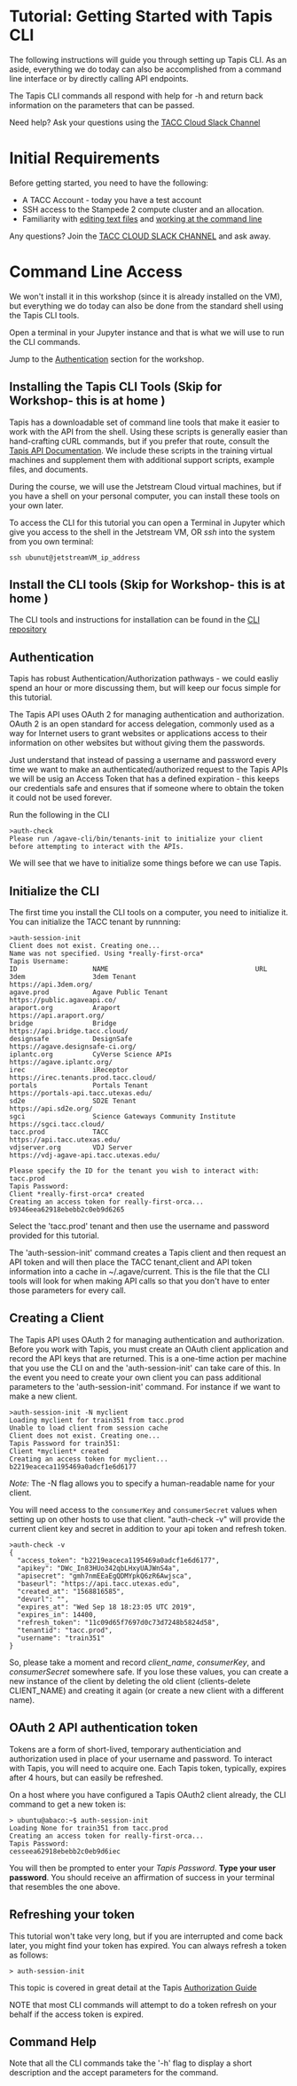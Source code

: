 
Tutorial: Getting Started with Tapis CLI
===============================================
The following instructions will guide you through setting up Tapis CLI.  As an aside, everything we do today can also be accomplished from a command line interface or by directly calling API endpoints.  

The Tapis CLI commands all respond with help for -h and return back information on the parameters that can be passed.  

Need help?  Ask your questions using the [TACC Cloud Slack Channel](https://bit.ly/2XHYJEk)

Initial Requirements
===============================================

Before getting started, you need to have the following:
* A TACC Account - today you have a test account
* SSH access to the Stampede 2 compute cluster and an allocation.
* Familiarity with [editing text files](https://www.nano-editor.org/dist/v2.7/nano.html) and [working at the command line](http://www.gnu.org/software/bash/manual/bashref.html#Introduction)

Any questions?  Join the [TACC CLOUD SLACK CHANNEL](https://bit.ly/2XHYJEk) and ask away.


Command Line Access
===================

We won't install it in this workshop (since it is already installed on the VM), but everything we do today can also be done from the standard shell using the Tapis CLI tools.  

Open a terminal in your Jupyter instance and that is what we will use to run the CLI commands.

Jump to the [Authentication](#authentication) section for the workshop.

Installing the Tapis CLI Tools (Skip for Workshop- this is at home )
------------------------------

Tapis has a downloadable set of command line tools that make it easier to work with the API from the shell. Using these scripts is generally easier than hand-crafting cURL commands, but if you prefer that route, consult the [Tapis API Documentation](https://tacc-cloud.readthedocs.io/en/latest/). We include these scripts in the training virtual machines and supplement them with additional support scripts, example files, and documents.

During the course, we will use the Jetstream Cloud virtual machines, but if you have a shell on your personal computer, you can install these tools on your own later.

To access the CLI for this tutorial you can open a Terminal  in Jupyter which give you access to the shell in the Jetstream VM, OR *ssh* into the system from you own terminal:

```ssh ubunut@jetstreamVM_ip_address```

Install the CLI tools (Skip for Workshop- this is at home )
----------------------------------

The CLI tools and instructions for installation can be found in the [CLI repository](https://github.com/TACC-Cloud/agave-cli)


Authentication
----------------

Tapis has robust Authentication/Authorization pathways - we could easliy spend an hour or more discussing them, but will keep our focus simple for this tutorial.

The Tapis API uses OAuth 2 for managing authentication and authorization. OAuth 2 is an open standard for access delegation, commonly used as a way for Internet users to grant websites or applications access to their information on other websites but without giving them the passwords.

Just understand that instead of passing a username and password every time we want to make an authenticated/authorized request to the Tapis APIs we will be usig an Access Token that has a defined expiration - this keeps our credentials safe and ensures that if someone where to obtain the token it could not be used forever.

Run the following in the CLI
```
>auth-check
Please run /agave-cli/bin/tenants-init to initialize your client before attempting to interact with the APIs.
```
We will see that we have to initialize some things before we can use Tapis.

Initialize the CLI
------------------

The first time you install the CLI tools on a computer, you need to initialize it.
You can initialize the TACC tenant by runnning:

```
>auth-session-init
Client does not exist. Creating one...
Name was not specified. Using *really-first-orca*
Tapis Username:
ID                   NAME                                     URL
3dem                 3dem Tenant                              https://api.3dem.org/
agave.prod           Agave Public Tenant                      https://public.agaveapi.co/
araport.org          Araport                                  https://api.araport.org/
bridge               Bridge                                   https://api.bridge.tacc.cloud/
designsafe           DesignSafe                               https://agave.designsafe-ci.org/
iplantc.org          CyVerse Science APIs                     https://agave.iplantc.org/
irec                 iReceptor                                https://irec.tenants.prod.tacc.cloud/
portals              Portals Tenant                           https://portals-api.tacc.utexas.edu/
sd2e                 SD2E Tenant                              https://api.sd2e.org/
sgci                 Science Gateways Community Institute     https://sgci.tacc.cloud/
tacc.prod            TACC                                     https://api.tacc.utexas.edu/
vdjserver.org        VDJ Server                               https://vdj-agave-api.tacc.utexas.edu/

Please specify the ID for the tenant you wish to interact with: tacc.prod
Tapis Password:
Client *really-first-orca* created
Creating an access token for really-first-orca...
b9346eea62918ebebb2c0eb9d6265
```
Select the 'tacc.prod' tenant and then use the username and password provided for this tutorial.

The 'auth-session-init' command creates a Tapis client and then request an API token and will then place the TACC tenant,client and API token information into a cache in ~/.agave/current. This is the file that the CLI tools will look for when making API calls so that you don't have to enter those parameters for every call.


Creating a Client 
----------------
The Tapis API uses OAuth 2 for managing authentication and authorization. Before you work with Tapis, you must create an OAuth client application and record the API keys that are returned. This is a one-time action per machine that you use the CLI on and the 'auth-session-init' can take care of this.  In the event you need to create your own client you can pass additional parameters to the 'auth-session-init' command.  For instance if we want to make a new client.

```
>auth-session-init -N myclient
Loading myclient for train351 from tacc.prod
Unable to load client from session cache
Client does not exist. Creating one...
Tapis Password for train351:
Client *myclient* created
Creating an access token for myclient...
b2219eaceca1195469a0adcf1e6d6177
```

*Note:* The -N flag allows you to specify a human-readable name for your client. 

You will need access to the ```consumerKey``` and ```consumerSecret``` values when setting up on other hosts to use that client. "auth-check -v" will provide the current client key and secret in addition to your api token and refresh token.
```
>auth-check -v
{
  "access_token": "b2219eaceca1195469a0adcf1e6d6177",
  "apikey": "DWc_In83HUo342qbLHxyUAJWnS4a",
  "apisecret": "gmh7nmEEaEgQDMYpkQ6zR6Awjsca",
  "baseurl": "https://api.tacc.utexas.edu",
  "created_at": "1568816585",
  "devurl": "",
  "expires_at": "Wed Sep 18 18:23:05 UTC 2019",
  "expires_in": 14400,
  "refresh_token": "11c09d65f7697d0c73d7248b5824d58",
  "tenantid": "tacc.prod",
  "username": "train351"
}
```

So, please take a moment and record *client_name*, *consumerKey*, and *consumerSecret* somewhere safe. If you lose these values, you can create a new instance of the client by deleting the old client (clients-delete CLIENT_NAME) and creating it again (or create a new client with a different name).

 OAuth 2 API authentication token
----------------

Tokens are a form of short-lived, temporary authenticiation and authorization used in place of your username and password. To interact with Tapis, you will need to acquire one. Each Tapis token, typically, expires after 4 hours, but can easily be refreshed.

On a host where you have configured a Tapis OAuth2 client already, the CLI command to get a new token is:

```
> ubuntu@abaco:~$ auth-session-init
Loading None for train351 from tacc.prod
Creating an access token for really-first-orca...
Tapis Password:
cesseea62918ebebb2c0eb9d6iec
```
You will then be prompted to enter your *Tapis Password*. **Type your user password**.  You should receive an affirmation of success in your terminal that resembles the one above.

## Refreshing your token

This tutorial won't take very long, but if you are interrupted and come back later, you might find your token has expired. You can always refresh a token as follows:

```> auth-session-init```

This topic is covered in great detail at the Tapis [Authorization Guide](https://tacc-cloud.readthedocs.io/projects/agave/en/latest/agave/guides/authorization/introduction.html)

NOTE that most CLI commands will attempt to do a token refresh on your behalf if the access token is expired.

## Command Help

Note that all the CLI commands take the '-h' flag to display a short description and the accept parameters for the command.

